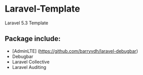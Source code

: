 # Laravel-Template
Laravel 5.3 Template

## Package include:
* [AdminLTE] (https://github.com/barryvdh/laravel-debugbar)
* Debugbar
* Laravel Collective
* Laravel Auditing
